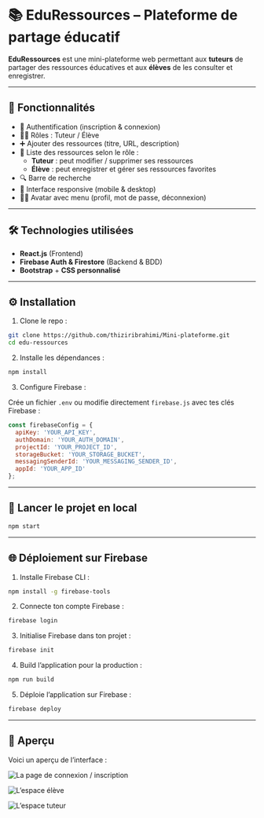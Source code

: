 # 📚 EduRessources – Plateforme de partage éducatif

**EduRessources** est une mini-plateforme web permettant aux **tuteurs** de partager des ressources éducatives et aux **élèves** de les consulter et enregistrer.

---

## 🚀 Fonctionnalités

- 🔐 Authentification (inscription & connexion)
- 👨‍🏫 Rôles : Tuteur / Élève
- ➕ Ajouter des ressources (titre, URL, description)
- 📂 Liste des ressources selon le rôle :
  - **Tuteur** : peut modifier / supprimer ses ressources
  - **Élève** : peut enregistrer et gérer ses ressources favorites
- 🔍 Barre de recherche
- 📱 Interface responsive (mobile & desktop)
- 🧑‍🎓 Avatar avec menu (profil, mot de passe, déconnexion)

---

## 🛠️ Technologies utilisées

- **React.js** (Frontend)
- **Firebase Auth & Firestore** (Backend & BDD)
- **Bootstrap** + **CSS personnalisé**

---

## ⚙️ Installation

1. Clone le repo :

```bash
git clone https://github.com/thiziribrahimi/Mini-plateforme.git
cd edu-ressources
```

2. Installe les dépendances :

```bash
npm install
```

3. Configure Firebase :

Crée un fichier `.env` ou modifie directement `firebase.js` avec tes clés Firebase :

```js
const firebaseConfig = {
  apiKey: 'YOUR_API_KEY',
  authDomain: 'YOUR_AUTH_DOMAIN',
  projectId: 'YOUR_PROJECT_ID',
  storageBucket: 'YOUR_STORAGE_BUCKET',
  messagingSenderId: 'YOUR_MESSAGING_SENDER_ID',
  appId: 'YOUR_APP_ID'
};
```

---

## 🚀 Lancer le projet en local

```bash
npm start
```

---

## 🌐 Déploiement sur Firebase 

1. Installe Firebase CLI :

```bash
npm install -g firebase-tools
```

2. Connecte ton compte Firebase :

```bash
firebase login
```

3. Initialise Firebase dans ton projet :

```bash
firebase init
```

4. Build l’application pour la production :

```bash
npm run build
```

5. Déploie l’application sur Firebase :

```bash
firebase deploy
```

---
## 📸 Aperçu

Voici un aperçu de l’interface :

![La page de connexion / inscription](https://github.com/user-attachments/assets/e9020843-23d7-403a-b820-82b0f1d27e5d)

![L’espace élève](https://github.com/user-attachments/assets/7ab161e1-5d57-48ab-a27d-d19ade165f9a)

![L’espace tuteur](https://github.com/user-attachments/assets/bb2b7419-3b8f-4d82-bc25-591543675a03)




